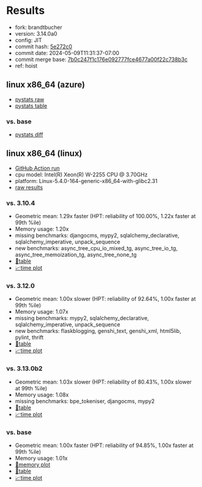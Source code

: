 # Results

- fork: brandtbucher
- version: 3.14.0a0
- config: JIT
- commit hash: [5e272c0](https://github.com/brandtbucher/cpython/commit/5e272c0)
- commit date: 2024-05-09T11:31:37-07:00
- commit merge base: [7b0c247f1c176e092777fce4677a00f22c738b3c](https://github.com/brandtbucher/cpython/commit/7b0c247f1c176e092777fce4677a00f22c738b3c)
- ref: hoist

## linux x86_64 (azure)

- [pystats raw](bm-20240509-azure-x86_64-brandtbucher-hoist-3.14.0a0-5e272c0-pystats.json)
- [pystats table](bm-20240509-azure-x86_64-brandtbucher-hoist-3.14.0a0-5e272c0-pystats.md)

### vs. base

- [pystats diff](bm-20240509-azure-x86_64-brandtbucher-hoist-3.14.0a0-5e272c0-pystats-vs-base.md)

## linux x86_64 (linux)

- [GitHub Action run](https://github.com/faster-cpython/benchmarking/actions/runs/9022723122)
- cpu model: Intel(R) Xeon(R) W-2255 CPU @ 3.70GHz
- platform: Linux-5.4.0-164-generic-x86_64-with-glibc2.31
- [raw results](bm-20240509-linux-x86_64-brandtbucher-hoist-3.14.0a0-5e272c0.json)

### vs. 3.10.4

- Geometric mean: 1.29x faster (HPT: reliability of 100.00%, 1.22x faster at 99th %ile)
- Memory usage: 1.20x
- missing benchmarks: djangocms, mypy2, sqlalchemy_declarative, sqlalchemy_imperative, unpack_sequence
- new benchmarks: async_tree_cpu_io_mixed_tg, async_tree_io_tg, async_tree_memoization_tg, async_tree_none_tg
- [📄table](bm-20240509-linux-x86_64-brandtbucher-hoist-3.14.0a0-5e272c0-vs-3.10.4.md)
- [📈time plot](bm-20240509-linux-x86_64-brandtbucher-hoist-3.14.0a0-5e272c0-vs-3.10.4.svg)

### vs. 3.12.0

- Geometric mean: 1.00x slower (HPT: reliability of 92.64%, 1.00x faster at 99th %ile)
- Memory usage: 1.07x
- missing benchmarks: mypy2, sqlalchemy_declarative, sqlalchemy_imperative, unpack_sequence
- new benchmarks: flaskblogging, genshi_text, genshi_xml, html5lib, pylint, thrift
- [📄table](bm-20240509-linux-x86_64-brandtbucher-hoist-3.14.0a0-5e272c0-vs-3.12.0.md)
- [📈time plot](bm-20240509-linux-x86_64-brandtbucher-hoist-3.14.0a0-5e272c0-vs-3.12.0.svg)

### vs. 3.13.0b2

- Geometric mean: 1.03x slower (HPT: reliability of 80.43%, 1.00x slower at 99th %ile)
- Memory usage: 1.08x
- missing benchmarks: bpe_tokeniser, djangocms, mypy2
- [📄table](bm-20240509-linux-x86_64-brandtbucher-hoist-3.14.0a0-5e272c0-vs-3.13.0b2.md)
- [📈time plot](bm-20240509-linux-x86_64-brandtbucher-hoist-3.14.0a0-5e272c0-vs-3.13.0b2.svg)

### vs. base

- Geometric mean: 1.00x faster (HPT: reliability of 94.85%, 1.00x faster at 99th %ile)
- Memory usage: 1.01x
- [🧠memory plot](bm-20240509-linux-x86_64-brandtbucher-hoist-3.14.0a0-5e272c0-vs-base-mem.svg)
- [📄table](bm-20240509-linux-x86_64-brandtbucher-hoist-3.14.0a0-5e272c0-vs-base.md)
- [📈time plot](bm-20240509-linux-x86_64-brandtbucher-hoist-3.14.0a0-5e272c0-vs-base.svg)

